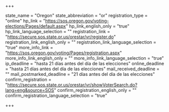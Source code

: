 +++

state_name = "Oregon"
state_abbreviation = "or"
registration_type = "online"
hp_link = "https://sos.oregon.gov/voting-elections/Pages/default.aspx"
hp_link_english_only = "true"
hp_link_language_selection = ""
registration_link = "https://secure.sos.state.or.us/orestar/vr/register.do"
registration_link_english_only = ""
registration_link_language_selection = "true"
more_info_link = "https://sos.oregon.gov/voting/Pages/registration.aspx"
more_info_link_english_only = ""
more_info_link_language_selection = "true"
ip_deadline = "hasta 21 días antes del día de las elecciones"
online_deadline = "hasta 21 días antes del día de las elecciones"
mail_received_deadline = ""
mail_postmarked_deadline = "21 días antes del día de las elecciones"
confirm_registration = "https://secure.sos.state.or.us/orestar/vr/showVoterSearch.do?lang=eng&source=SOS"
confirm_registration_english_only = ""
confirm_registration_language_selection = "true"

+++
